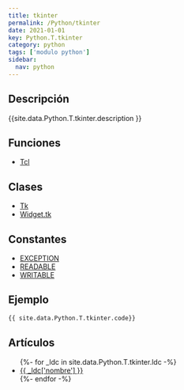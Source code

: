 ```yaml
---
title: tkinter
permalink: /Python/tkinter
date: 2021-01-01
key: Python.T.tkinter
category: python
tags: ['modulo python']
sidebar: 
  nav: python
---
```


## Descripción
{{site.data.Python.T.tkinter.description }}

## Funciones
* [Tcl](/Python/tkinter/Tcl/)

## Clases
* [Tk](/Python/tkinter/Tk/)
* [Widget.tk](/Python/tkinter/Widget.tk/)

## Constantes
* [EXCEPTION](/Python/tkinter/EXCEPTION/)
* [READABLE](/Python/tkinter/READABLE/)
* [WRITABLE](/Python/tkinter/WRITABLE/)

## Ejemplo
~~~python
{{ site.data.Python.T.tkinter.code}}
~~~

## Artículos
<ul>
{%- for _ldc in site.data.Python.T.tkinter.ldc -%}
   <li>
       <a href="{{_ldc['url'] }}">{{ _ldc['nombre'] }}</a>
   </li>
{%- endfor -%}
</ul>
